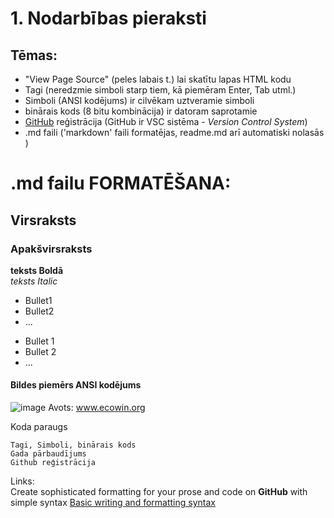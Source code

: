 # 1. Nodarbības pieraksti

## Tēmas:
* "View Page Source" (peles labais t.) lai skatītu lapas HTML kodu 
* Tagi (neredzmie simboli starp tiem, kā piemēram Enter, Tab utml.)
* Simboli (ANSI kodējums) ir cilvēkam uztveramie simboli
* binārais kods (8 bitu kombinācija) ir datoram saprotamie
* [GitHub](https://github.com/) reģistrācija (GitHub ir VSC sistēma - _Version Control System_)
* .md faili ('markdown' faili formatējas, readme.md arī automatiski nolasās )



# .md failu FORMATĒŠANA:  
## Virsraksts
### Apakšvirsraksts

**teksts Boldā**   
*teksts Italic*

* Bullet1
* Bullet2
* ...
- Bullet 1
- Bullet 2
- ...

#### Bildes piemērs ANSI kodējums

![image](http://www.ecowin.org/aulas/resources/tables/asciitable.jpg)
Avots: www.ecowin.org

Koda paraugs
````
Tagi, Simboli, binārais kods  
Gada pārbaudījums  
Github reģistrācija
````
Links:  
Create sophisticated formatting for your prose and code on **GitHub** with simple syntax
[Basic writing and formatting syntax](https://docs.github.com/en/get-started/writing-on-github/getting-started-with-writing-and-formatting-on-github/basic-writing-and-formatting-syntax#quoting-text)
